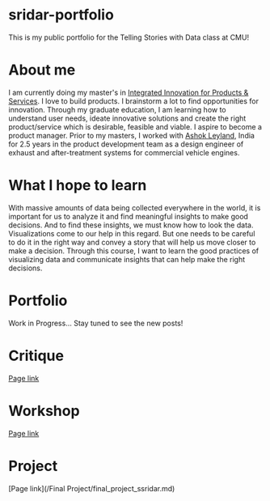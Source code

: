 # sridar-portfolio
This is my public portfolio for the Telling Stories with Data class at CMU!

# About me
I am currently doing my master's in [Integrated Innovation for Products & Services](https://www.cmu.edu/iii/degrees/miips/). I love to build products. I brainstorm a lot to find opportunities for innovation. Through my graduate education, I am learning how to understand user needs, ideate innovative solutions and create the right product/service which is desirable, feasible and viable. I aspire to become a product manager. Prior to my masters, I worked with [Ashok Leyland](https://www.ashokleyland.com/), India for 2.5 years in the product development team as a design engineer of exhaust and after-treatment systems for commercial vehicle engines.

# What I hope to learn
With massive amounts of data being collected everywhere in the world, it is important for us to analyze it and find meaningful insights to make good decisions. And to find these insights, we must know how to look the data. Visualizations come to our help in this regard. But one needs to be careful to do it in the right way and convey a story that will help us move closer to make a decision. Through this course, I want to learn the good practices of visualizing data and communicate insights that can help make the right decisions.

# Portfolio
Work in Progress...
Stay tuned to see the new posts!

# Critique
[Page link](/Critique/README.md)

# Workshop
[Page link](/Workshop/README.md)

# Project
[Page link](/Final Project/final_project_ssridar.md)

